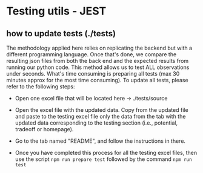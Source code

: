 # Testing utils - JEST

## how to update tests (./tests)

The methodology applied here relies on replicating the backend but with a different programming language. Once that's done, we compare the resulting json files from both the back end and the expected results from running our python code. This method allows us to test ALL observations under seconds. What's time consuming is preparing all tests (max 30 minutes approx for the most time consuming). To update all tests, please refer to the following steps:

- Open one excel file that will be located here -> ./tests/source

- Open the excel file with the updated data. Copy from the updated file and paste to the testing excel file only the data from the tab with the updated data corresponding to the testing section (i.e., potential, tradeoff or homepage).

- Go to the tab named "README", and follow the instructions in there.

- Once you have completed this process for all the testing excel files, then use the script `npm run prepare test` followed by the command `npm run test`
